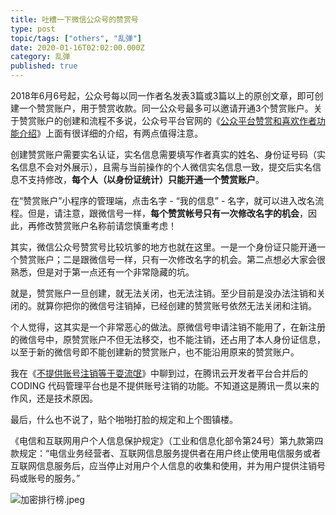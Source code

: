 ```yaml
---
title: 吐槽一下微信公众号的赞赏号
type: post
topic/tags: ["others", "乱弹"]
date: 2020-01-16T02:02:00.000Z
category: 乱弹
published: true
---
```


2018年6月6号起，公众号每以同一作者名发表3篇或3篇以上的原创文章，即可创建一个赞赏账户，用于赞赏收款。同一公众号最多可以邀请开通3个赞赏账户。关于赞赏账户的创建和流程不多说，公众号平台官网的《[公众平台赞赏和喜欢作者功能介绍](https://kf.qq.com/faq/170110yueMvA170110iIn2uI.html)》上面有很详细的介绍，有两点值得注意。

创建赞赏账户需要实名认证，实名信息需要填写作者真实的姓名、身份证号码（实名信息不会对外展示），且需与当前操作的个人微信实名信息一致，提交后实名信息不支持修改，**每个人（以身份证统计）只能开通一个赞赏账户**。

在“赞赏账户”小程序的管理端，点击名字 - “我的信息” - 名字，就可以进入改名流程。但是，请注意，跟微信号一样，**每个赞赏帐号只有一次修改名字的机会**，因此，再修改赞赏账户名称前请您慎重考虑！

其实，微信公众号赞赏号比较坑爹的地方也就在这里。一是一个身份证只能开通一个赞赏账户；二是跟微信号一样，只有一次修改名字的机会。第二点想必大家会很熟悉，但是对于第一点还有一个非常隐藏的坑。

就是，赞赏账户一旦创建，就无法关闭，也无法注销。至少目前是没办法注销和关闭的。就算你把你的微信号注销掉，已经创建的赞赏账号依然无法关闭和注销。

个人觉得，这其实是一个非常恶心的做法。原微信号申请注销不能用了，在新注册的微信号中，原赞赏账户不但无法移交，也不能注销，还占用了本人身份证信息，以至于新的微信号即不能创建新的赞赏账户，也不能沿用原来的赞赏账户。

我在《[不提供账号注销等于耍流氓](https://www.yuque.com/shenweiyan/cookbook/coding-cancel-account)》中聊到过，在腾讯云开发者平台合并后的 CODING 代码管理平台也是不提供账号注销的功能。不知道这是腾讯一贯以来的作风，还是技术原因。

最后，什么也不说了，贴个啪啪打脸的规定和上个图镇楼。

《电信和互联网用户个人信息保护规定》（工业和信息化部令第24号）第九款第四款规定：“电信业务经营者、互联网信息服务提供者在用户终止使用电信服务或者互联网信息服务后，应当停止对用户个人信息的收集和使用，并为用户提供注销号码或账号的服务。”

![加密排行榜.jpeg](https://qiniu.bioinit.com/yuque/0/2020/jpeg/126032/1579142225172-560a78cb-b7db-45ec-a558-5b39a285032a.jpeg#align=left&display=inline&height=1328&name=%E5%8A%A0%E5%AF%86%E6%8E%92%E8%A1%8C%E6%A6%9C.jpeg&originHeight=1328&originWidth=829&size=1033996&status=done&style=none&width=829)
